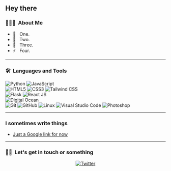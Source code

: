 ## Hey there

### 👨🏻‍💻 &nbsp;About Me

- 🤔 &nbsp; One.
- 💼 &nbsp; Two.
- 🌱 &nbsp; Three.
- ⚡️ &nbsp; Four.

---

### 🛠 &nbsp;Languages and Tools

  ![Python](https://img.shields.io/badge/-Python-333333?style=flat&logo=python)
  ![JavaScript](https://img.shields.io/badge/-JavaScript-333333?style=flat&logo=javascript)  
  ![HTML5](https://img.shields.io/badge/-HTML5-333333?style=flat&logo=HTML5)
  ![CSS3](https://img.shields.io/badge/-CSS3-333333?style=flat&logo=CSS3&logoColor=1572B6)
  ![Tailwind CSS](https://img.shields.io/badge/-Tailwind%20CSS-333333?style=flat&logo=tailwindcss)  
  ![Flask](https://img.shields.io/badge/-Flask-000000?style=flat&logo=flask)
  ![React JS](https://img.shields.io/badge/-React%20JS-333333?style=flat&logo=react)  
  ![Digital Ocean](https://img.shields.io/badge/-Digital%20Ocean-333333?style=flat&logo=digitalocean)  
  ![Git](https://img.shields.io/badge/-Git-333333?style=flat&logo=git)
  ![GitHub](https://img.shields.io/badge/-GitHub-333333?style=flat&logo=github)
  ![Linux](https://img.shields.io/badge/-Linux-003366?style=flat&logo=linux)
  ![Visual Studio Code](https://img.shields.io/badge/-Visual%20Studio%20Code-333333?style=flat&logo=visual-studio-code&logoColor=007ACC)
  ![Photoshop](https://img.shields.io/badge/-Photoshop-333333?style=flat&logo=adobe-photoshop)    

---

### I sometimes write things

<!-- BLOG-POST-LIST:START -->
- [Just a Google link for now](https://google.com)
<!-- BLOG-POST-LIST:END -->

---

### 🤝🏻 &nbsp;Let's get in touch or something 

<p align="center">
<a href="https://twitter.com/a1xsn"><img alt="Twitter" src="https://img.shields.io/badge/twitter-a1xsn__ul-blue"></a>
</p>
